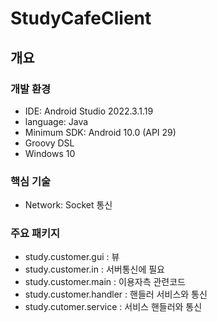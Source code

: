 # StudyCafeClient

## 개요

### 개발 환경
- IDE: Android Studio 2022.3.1.19
- language: Java
- Minimum SDK: Android 10.0 (API 29)
- Groovy DSL
- Windows 10

### 핵심 기술
- Network: Socket 통신

### 주요 패키지
- study.customer.gui : 뷰
- study.customer.in : 서버통신에 필요
- study.customer.main : 이용자측 관련코드
- study.customer.handler : 핸들러 서비스와 통신
- study.cutomer.service : 서비스 핸들러와 통신
